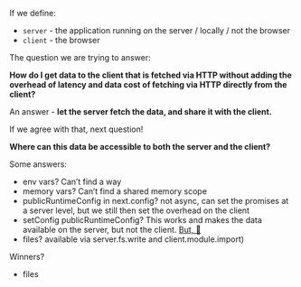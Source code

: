 If we define:

- `server` - the application running on the server / locally / not the browser
- `client` - the browser

The question we are trying to answer:

**How do I get data to the client that is fetched via HTTP without adding the overhead of latency and data cost of fetching via HTTP directly from the client?**

An answer - **let the server fetch the data, and share it with the client.**

If we agree with that, next question!

**Where can this data be accessible to both the server and the client?**

Some answers:

- env vars? Can’t find a way
- memory vars? Can’t find a shared memory scope
- publicRuntimeConfig in next.config? not async, can set the promises at a server level, but we still then set the overhead on the client
- setConfig publicRuntimeConfig? This works and makes the data available on the server, but not the client. [But, 🤷](https://github.com/vercel/next.js/issues/17354#issuecomment-699695343)
- files? available via server.fs.write and client.module.import)

Winners?

- files
